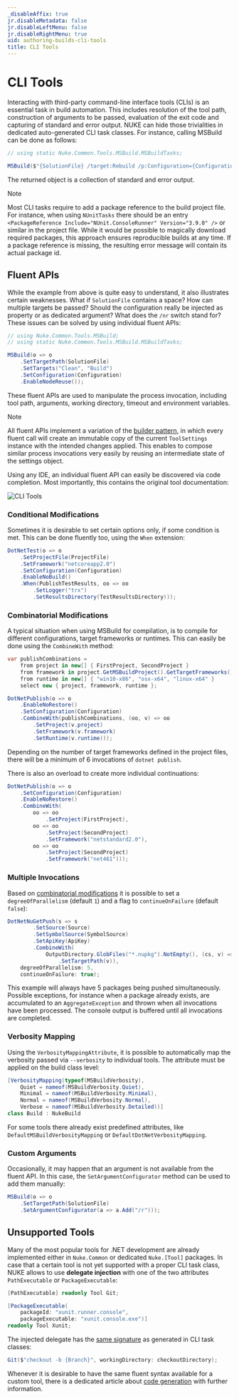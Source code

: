 ```yaml
---
_disableAffix: true
jr.disableMetadata: false
jr.disableLeftMenu: false
jr.disableRightMenu: true
uid: authoring-builds-cli-tools
title: CLI Tools
---
```


# CLI Tools

Interacting with third-party command-line interface tools (CLIs) is an essential task in build automation. This includes resolution of the tool path, construction of arguments to be passed, evaluation of the exit code and capturing of standard and error output. NUKE can hide those trivialities in dedicated auto-generated CLI task classes. For instance, calling MSBuild can be done as follows:

```c#
// using static Nuke.Common.Tools.MSBuild.MSBuildTasks;

MSBuild($"{SolutionFile} /target:Rebuild /p:Configuration={Configuration} /nr:false");
```

The returned object is a collection of standard and error output.

> [!Note]
> Most CLI tasks require to add a package reference to the build project file. For instance, when using `NUnitTasks` there should be an entry `<PackageReference Include="NUnit.ConsoleRunner" Version="3.9.0" />` or similar in the project file. While it would be possible to magically download required packages, this approach ensures reproducible builds at any time. If a package reference is missing, the resulting error message will contain its actual package id.

## Fluent APIs

While the example from above is quite easy to understand, it also illustrates certain weaknesses. What if `SolutionFile` contains a space? How can multiple targets be passed? Should the configuration really be injected as property or as dedicated argument? What does the `/nr` switch stand for? These issues can be solved by using individual fluent APIs:

```c#
// using Nuke.Common.Tools.MSBuild;
// using static Nuke.Common.Tools.MSBuild.MSBuildTasks;

MSBuild(o => o
    .SetTargetPath(SolutionFile)
    .SetTargets("Clean", "Build")
    .SetConfiguration(Configuration)
    .EnableNodeReuse());
```

These fluent APIs are used to manipulate the process invocation, including tool path, arguments, working directory, timeout and environment variables.

> [!Note]
> All fluent APIs implement a variation of the [builder pattern](https://en.wikipedia.org/wiki/Builder_pattern), in which every fluent call will create an immutable copy of the current `ToolSettings` instance with the intended changes applied. This enables to compose similar process invocations very easily by reusing an intermediate state of the settings object.

Using any IDE, an individual fluent API can easily be discovered via code completion. Most importantly, this contains the original tool documentation:

![CLI Tools](~/images/cli-tools.gif)

### Conditional Modifications

Sometimes it is desirable to set certain options only, if some condition is met. This can be done fluently too, using the `When` extension:

```c#
DotNetTest(o => o
    .SetProjectFile(ProjectFile)
    .SetFramework("netcoreapp2.0")
    .SetConfiguration(Configuration)
    .EnableNoBuild()
    .When(PublishTestResults, oo => oo
        .SetLogger("trx")
        .SetResultsDirectory(TestResultsDirectory)));
```

### Combinatorial Modifications

A typical situation when using MSBuild for compilation, is to compile for different configurations, target frameworks or runtimes. This can easily be done using the `CombineWith` method:

```c#
var publishCombinations =
    from project in new[] { FirstProject, SecondProject }
    from framework in project.GetMSBuildProject().GetTargetFrameworks()
    from runtime in new[] { "win10-x86", "osx-x64", "linux-x64" }
    select new { project, framework, runtime };

DotNetPublish(o => o
    .EnableNoRestore()
    .SetConfiguration(Configuration)
    .CombineWith(publishCombinations, (oo, v) => oo
        .SetProject(v.project)
        .SetFramework(v.framework)
        .SetRuntime(v.runtime)));
```

Depending on the number of target frameworks defined in the project files, there will be a minimum of 6 invocations of `dotnet publish`.

There is also an overload to create more individual continuations:

```c#
DotNetPublish(o => o
    .SetConfiguration(Configuration)
    .EnableNoRestore()
    .CombineWith(
        oo => oo
            .SetProject(FirstProject),
        oo => oo
            .SetProject(SecondProject)
            .SetFramework("netstandard2.0"),
        oo => oo
            .SetProject(SecondProject)
            .SetFramework("net461")));
```

### Multiple Invocations

Based on [combinatorial modifications](#combinatorial-modifications) it is possible to set a `degreeOfParallelism` (default `1`) and a flag to `continueOnFailure` (default `false`):

```c#
DotNetNuGetPush(s => s
        .SetSource(Source)
        .SetSymbolSource(SymbolSource)
        .SetApiKey(ApiKey)
        .CombineWith(
            OutputDirectory.GlobFiles("*.nupkg").NotEmpty(), (cs, v) => cs
                .SetTargetPath(v)),
    degreeOfParallelism: 5,
    continueOnFailure: true);
```

This example will always have 5 packages being pushed simultaneously. Possible exceptions, for instance when a package already exists, are accumulated to an `AggregateException` and thrown when all invocations have been processed. The console output is buffered until all invocations are completed.

### Verbosity Mapping

Using the `VerbosityMappingAttribute`, it is possible to automatically map the verbosity passed via `--verbosity` to individual tools. The attribute must be applied on the build class level:

```c#
[VerbosityMapping(typeof(MSBuildVerbosity),
    Quiet = nameof(MSBuildVerbosity.Quiet),
    Minimal = nameof(MSBuildVerbosity.Minimal),
    Normal = nameof(MSBuildVerbosity.Normal),
    Verbose = nameof(MSBuildVerbosity.Detailed))]
class Build : NukeBuild
```

For some tools there already exist predefined attributes, like `DefaultMSBuildVerbosityMapping` or `DefaultDotNetVerbosityMapping`.

### Custom Arguments

Occasionally, it may happen that an argument is not available from the fluent API. In this case, the `SetArgumentConfigurator` method can be used to add them manually:

```c#
MSBuild(o => o
    .SetTargetPath(SolutionFile)
    .SetArgumentConfigurator(a => a.Add("/r")));
```

<!--
    SetToolPath
    SetWorkingDirectory
    SetExecutionTimeout
    SetEnvironmentVariables
    LogOutput
    When
    SetArgumentConfigurator
-->

## Unsupported Tools

Many of the most popular tools for .NET development are already implemented either in `Nuke.Common` or dedicated `Nuke.[Tool]` packages. In case that a certain tool is not yet supported with a proper CLI task class, NUKE allows to use **delegate injection** with one of the two attributes `PathExecutable` or `PackageExecutable`:

```c#
[PathExecutable] readonly Tool Git;

[PackageExecutable(
    packageId: "xunit.runner.console",
    packageExecutable: "xunit.console.exe")]
readonly Tool Xunit;
```

The injected delegate has the [same signature]() as generated in CLI task classes:

```c#
Git($"checkout -b {Branch}", workingDirectory: checkoutDirectory);
```

Whenever it is desirable to have the same fluent syntax available for a custom tool, there is a dedicated article about [code generation]() with further information.
